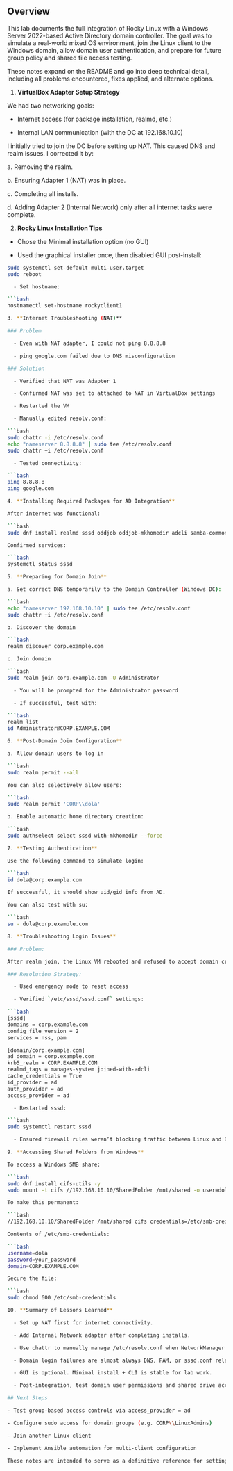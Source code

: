## Overview

This lab documents the full integration of Rocky Linux with a Windows Server 2022-based Active Directory domain controller. The goal was to simulate a real-world mixed OS environment, join the Linux client to the Windows domain, allow domain user authentication, and prepare for future group policy and shared file access testing.

These notes expand on the README and go into deep technical detail, including all problems encountered, fixes applied, and alternate options.

1. **VirtualBox Adapter Setup Strategy**

We had two networking goals:

  - Internet access (for package installation, realmd, etc.)

  - Internal LAN communication (with the DC at 192.168.10.10)

I initially tried to join the DC before setting up NAT. This caused DNS and realm issues. I corrected it by:

a. Removing the realm.

b. Ensuring Adapter 1 (NAT) was in place.

c. Completing all installs.

d. Adding Adapter 2 (Internal Network) only after all internet tasks were complete.

2. **Rocky Linux Installation Tips**
   
  - Chose the Minimal installation option (no GUI)

  - Used the graphical installer once, then disabled GUI post-install:

```bash
sudo systemctl set-default multi-user.target
sudo reboot

  - Set hostname:

```bash
hostnamectl set-hostname rockyclient1

3. **Internet Troubleshooting (NAT)**

### Problem

  - Even with NAT adapter, I could not ping 8.8.8.8

  - ping google.com failed due to DNS misconfiguration

### Solution

  - Verified that NAT was Adapter 1

  - Confirmed NAT was set to attached to NAT in VirtualBox settings

  - Restarted the VM

  - Manually edited resolv.conf:

```bash
sudo chattr -i /etc/resolv.conf
echo "nameserver 8.8.8.8" | sudo tee /etc/resolv.conf
sudo chattr +i /etc/resolv.conf

  - Tested connectivity:

```bash
ping 8.8.8.8
ping google.com

4. **Installing Required Packages for AD Integration**

After internet was functional:

```bash
sudo dnf install realmd sssd oddjob oddjob-mkhomedir adcli samba-common samba-common-tools krb5-workstation -y

Confirmed services:

```bash
systemctl status sssd

5. **Preparing for Domain Join**

a. Set correct DNS temporarily to the Domain Controller (Windows DC):

```bash
echo "nameserver 192.168.10.10" | sudo tee /etc/resolv.conf
sudo chattr +i /etc/resolv.conf

b. Discover the domain

```bash
realm discover corp.example.com

c. Join domain

```bash
sudo realm join corp.example.com -U Administrator

  - You will be prompted for the Administrator password

  - If successful, test with:

```bash
realm list
id Administrator@CORP.EXAMPLE.COM

6. **Post-Domain Join Configuration**

a. Allow domain users to log in

```bash
sudo realm permit --all

You can also selectively allow users:

```bash
sudo realm permit 'CORP\\dola'

b. Enable automatic home directory creation:

```bash
sudo authselect select sssd with-mkhomedir --force

7. **Testing Authentication**

Use the following command to simulate login:

```bash
id dola@corp.example.com

If successful, it should show uid/gid info from AD.

You can also test with su:

```bash
su - dola@corp.example.com

8. **Troubleshooting Login Issues**

### Problem:

After realm join, the Linux VM rebooted and refused to accept domain credentials at login.

### Resolution Strategy:

  - Used emergency mode to reset access

  - Verified `/etc/sssd/sssd.conf` settings:

```bash
[sssd]
domains = corp.example.com
config_file_version = 2
services = nss, pam

[domain/corp.example.com]
ad_domain = corp.example.com
krb5_realm = CORP.EXAMPLE.COM
realmd_tags = manages-system joined-with-adcli
cache_credentials = True
id_provider = ad
auth_provider = ad
access_provider = ad

  - Restarted sssd:

```bash
sudo systemctl restart sssd

  - Ensured firewall rules weren’t blocking traffic between Linux and DC

9. **Accessing Shared Folders from Windows**

To access a Windows SMB share:

```bash
sudo dnf install cifs-utils -y
sudo mount -t cifs //192.168.10.10/SharedFolder /mnt/shared -o user=dola,domain=CORP.EXAMPLE.COM

To make this permanent:

```bash
//192.168.10.10/SharedFolder /mnt/shared cifs credentials=/etc/smb-credentials,iocharset=utf8,sec=ntlm 0 0

Contents of /etc/smb-credentials:

```bash
username=dola
password=your_password
domain=CORP.EXAMPLE.COM

Secure the file:

```bash
sudo chmod 600 /etc/smb-credentials

10. **Summary of Lessons Learned**

  - Set up NAT first for internet connectivity.

  - Add Internal Network adapter after completing installs.

  - Use chattr to manually manage /etc/resolv.conf when NetworkManager is overridden.

  - Domain login failures are almost always DNS, PAM, or sssd.conf related.

  - GUI is optional. Minimal install + CLI is stable for lab work.

  - Post-integration, test domain user permissions and shared drive access.

## Next Steps

- Test group-based access controls via access_provider = ad

- Configure sudo access for domain groups (e.g. CORP\\LinuxAdmins)

- Join another Linux client

- Implement Ansible automation for multi-client configuration

These notes are intended to serve as a definitive reference for setting up hybrid Windows–Linux domain environments using only VirtualBox and basic CLI tools
